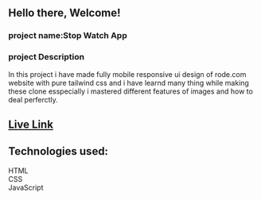 ## Hello there, Welcome!
### project name:Stop Watch App
### project Description
In this project i have made fully mobile responsive ui design of rode.com website with pure tailwind css  and i have learnd many thing while making these clone esspecially i mastered different features of images and how to deal perferctly. 
## [Live Link](https://stopwatchhhhhhh.netlify.app/)
## Technologies used:<br>
HTML <br>
CSS <br>
JavaScript
